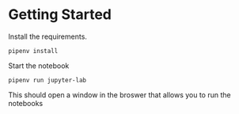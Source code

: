 # Getting Started

Install the requirements.
```shell
pipenv install
```

Start the notebook
```shell
pipenv run jupyter-lab
```

This should open a window in the broswer that allows you to run the notebooks